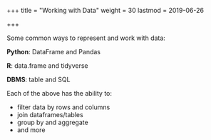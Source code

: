 +++
title = "Working with Data"
weight = 30
lastmod = 2019-06-26

+++

Some common ways to represent and work with data:

**Python**: DataFrame and Pandas

**R**: data.frame and tidyverse

**DBMS**: table and SQL

Each of the above has the ability to:

* filter data by rows and columns
* join dataframes/tables
* group by and aggregate
* and more